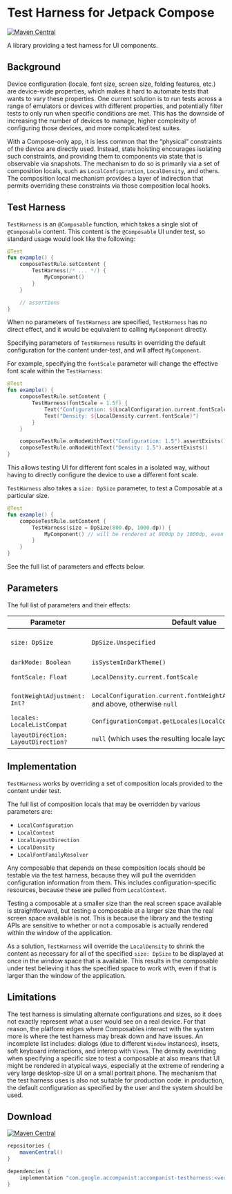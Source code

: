 # Test Harness for Jetpack Compose

[![Maven Central](https://img.shields.io/maven-central/v/com.google.accompanist/accompanist-testharness)](https://search.maven.org/search?q=g:com.google.accompanist)

A library providing a test harness for UI components.

## Background

Device configuration (locale, font size, screen size, folding features, etc.) are device-wide
properties, which makes it hard to automate tests that wants to vary these properties.
One current solution is to run tests across a range of emulators or devices with different
properties, and potentially filter tests to only run when specific conditions are met.
This has the downside of increasing the number of devices to manage, higher complexity of
configuring those devices, and more complicated test suites.

With a Compose-only app, it is less common that the “physical” constraints of the device are
directly used.
Instead, state hoisting encourages isolating such constraints, and providing them to components via
state that is observable via snapshots.
The mechanism to do so is primarily via a set of composition locals, such as `LocalConfiguration`,
`LocalDensity`, and others.
The composition local mechanism provides a layer of indirection that permits overriding these
constraints via those composition local hooks.

## Test Harness

`TestHarness` is an `@Composable` function, which takes a single slot of `@Composable` content.
This content is the `@Composable` UI under test, so standard usage would look like the following:

```kotlin
@Test
fun example() {
    composeTestRule.setContent {
        TestHarness(/* ... */) {
            MyComponent()
        }
    }

    // assertions
}
```

When no parameters of `TestHarness` are specified, `TestHarness` has no direct effect, and it would
be equivalent to calling `MyComponent` directly.

Specifying parameters of `TestHarness` results in overriding the default configuration for the
content under-test, and will affect `MyComponent`.

For example, specifying the `fontScale` parameter will change the effective font scale within
the `TestHarness`:

```kotlin
@Test
fun example() {
    composeTestRule.setContent {
        TestHarness(fontScale = 1.5f) {
            Text("Configuration: ${LocalConfiguration.current.fontScale}")
            Text("Density: ${LocalDensity.current.fontScale}")
        }
    }

    composeTestRule.onNodeWithText("Configuration: 1.5").assertExists()
    composeTestRule.onNodeWithText("Density: 1.5").assertExists()
}
```

This allows testing UI for different font scales in a isolated way, without having to directly
configure the device to use a different font scale.

`TestHarness` also takes a `size: DpSize` parameter, to test a Composable at a particular size.

```kotlin
@Test
fun example() {
    composeTestRule.setContent {
        TestHarness(size = DpSize(800.dp, 1000.dp)) {
            MyComponent() // will be rendered at 800dp by 1000dp, even if the window is smaller
        }
    }
}
```

See the full list of parameters and effects below.

## Parameters

The full list of parameters and their effects:

| Parameter                           | Default value                                                                           | Effect                                                                                                             |
|-------------------------------------|-----------------------------------------------------------------------------------------|--------------------------------------------------------------------------------------------------------------------|
| `size: DpSize`                      | `DpSize.Unspecified`                                                                    | If specified, overrides `LocalDensity` if needed to give the `DpSize` amount of space to the composable under test |
| `darkMode: Boolean`                 | `isSystemInDarkTheme()`                                                                 | Overrides `LocalConfiguration.current.uiMode`                                                                      |
| `fontScale: Float`                  | `LocalDensity.current.fontScale`                                                        | Overrides `LocalDensity.current.fontScale` and `LocalConfiguration.current.fontScale`                              |
| `fontWeightAdjustment: Int?`        | `LocalConfiguration.current.fontWeightAdjustment` on API 31 and above, otherwise `null` | Overrides `LocalConfiguration.current.fontWeightAdjustment` on API 31 and above and not-null                       |
| `locales: LocaleListCompat`         | `ConfigurationCompat.getLocales(LocalConfiguration.current)`                            | Overrides `LocalConfiguration.current.locales`                                                                     |
| `layoutDirection: LayoutDirection?` | `null` (which uses the resulting locale layout direction)                               | Overrides `LocalLayoutDirection.current` and `LocalConfiguration.current.screenLayout`                             |

## Implementation

`TestHarness` works by overriding a set of composition locals provided to the content under test.

The full list of composition locals that may be overridden by various parameters are:

- `LocalConfiguration`
- `LocalContext`
- `LocalLayoutDirection`
- `LocalDensity`
- `LocalFontFamilyResolver`

Any composable that depends on these composition locals should be testable via the test harness,
because they will pull the overridden configuration information from them.
This includes configuration-specific resources, because these are pulled from `LocalContext`.

Testing a composable at a smaller size than the real screen space available is straightforward, but
testing a composable at a larger size than the real screen space available is not. This is because
the library and the testing APIs are sensitive to whether or not a composable is actually rendered
within the window of the application.

As a solution, `TestHarness` will override the `LocalDensity` to shrink the content as necessary
for all of the specified `size: DpSize` to be displayed at once in the window space that is
available. This results in the composable under test believing it has the specified space to work
with, even if that is larger than the window of the application.

## Limitations

The test harness is simulating alternate configurations and sizes, so it does not exactly represent
what a user would see on a real device.
For that reason, the platform edges where Composables interact with the system more is where the
test harness may break down and have issues.
An incomplete list includes: dialogs (due to different `Window` instances), insets, soft keyboard
interactions, and interop with `View`s.
The density overriding when specifying a specific size to test a composable at also means that UI
might be rendered in atypical ways, especially at the extreme of rendering a very large desktop-size
UI on a small portrait phone.
The mechanism that the test harness uses is also not suitable for production code: in production,
the default configuration as specified by the user and the system should be used.

## Download

[![Maven Central](https://img.shields.io/maven-central/v/com.google.accompanist/accompanist-testharness)](https://search.maven.org/search?q=g:com.google.accompanist)

```groovy
repositories {
    mavenCentral()
}

dependencies {
    implementation "com.google.accompanist:accompanist-testharness:<version>"
}
```